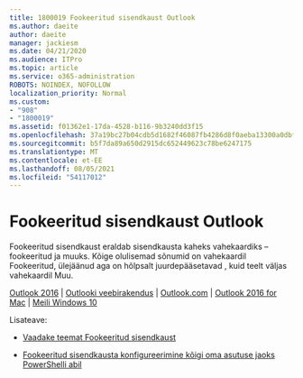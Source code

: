 ```yaml
---
title: 1800019 Fookeeritud sisendkaust Outlook
ms.author: daeite
author: daeite
manager: jackiesm
ms.date: 04/21/2020
ms.audience: ITPro
ms.topic: article
ms.service: o365-administration
ROBOTS: NOINDEX, NOFOLLOW
localization_priority: Normal
ms.custom:
- "908"
- "1800019"
ms.assetid: f01362e1-17da-4528-b116-9b3240dd3f15
ms.openlocfilehash: 37a19bc27b04cdb5d1682f46087fb4286d8f0aeba13300a0dbf3ca549d9dd402
ms.sourcegitcommit: b5f7da89a650d2915dc652449623c78be6247175
ms.translationtype: MT
ms.contentlocale: et-EE
ms.lasthandoff: 08/05/2021
ms.locfileid: "54117012"
---
```

# <a name="focused-inbox-in-outlook"></a>Fookeeritud sisendkaust Outlook

Fookeeritud sisendkaust eraldab sisendkausta kaheks vahekaardiks – fookeeritud ja muuks. Kõige olulisemad sõnumid on vahekaardil Fookeeritud, ülejäänud aga on hõlpsalt juurdepääsetavad , kuid teelt väljas vahekaardil Muu.
  
[Outlook 2016](https://go.microsoft.com/fwlink/p/?linkid=2002112&amp;clcid=0x409)  |  [Outlooki veebirakendus](https://go.microsoft.com/fwlink/p/?linkid=2002113&amp;clcid=0x409)  |  [Outlook.com](https://go.microsoft.com/fwlink/p/?linkid=2002012&amp;clcid=0x409)  |  [Outlook 2016 for Mac](https://go.microsoft.com/fwlink/p/?linkid=2002013&amp;clcid=0x409)  |  [Meili Windows 10](https://go.microsoft.com/fwlink/p/?linkid=2001919&amp;clcid=0x409)
  
Lisateave:
  
- [Vaadake teemat Fookeeritud sisendkaust](https://go.microsoft.com/fwlink/p/?linkid=2002212&amp;clcid=0x409)

- [Fookeeritud sisendkausta konfigureerimine kõigi oma asutuse jaoks PowerShelli abil](https://go.microsoft.com/fwlink/p/?linkid=2002308&amp;clcid=0x409)

